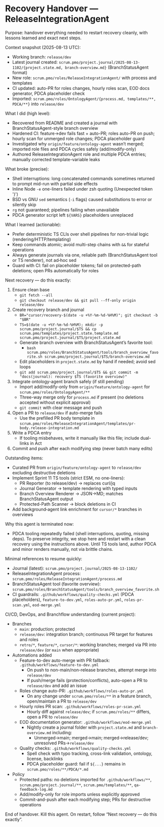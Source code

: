 # Recovery Handover — ReleaseIntegrationAgent

Purpose: handover everything needed to restart recovery cleanly, with lessons learned and exact next steps.

Context snapshot (2025-08-13 UTC):
- Working branch: `release/dev`
- Latest journal created: `scrum.pmo/project.journal/2025-08-13-1102/{project.state.md, branch-overview.md}` (BranchStatusAgent format)
- New role: `scrum.pmo/roles/ReleaseIntegrationAgent/` with process and templates
- CI updated: auto-PR for roles changes, hourly roles scan, EOD docs generator, PDCA placeholder check
- Imported: `scrum.pmo/roles/OntologyAgent/{process.md, templates/**, PDCA/**}` into `release/dev`

What I did (high level):
- Recovered from README and created a journal with BranchStatusAgent-style branch overview
- Hardened CI: feature→dev fails fast + auto-PR; roles auto-PR on push; hourly scan for unmerged role changes; PDCA placeholder guard
- Investigated why `origin/feature/ontology-agent` wasn’t merged; imported role files and PDCA cycles safely (add/modify-only)
- Authored ReleaseIntegrationAgent role and multiple PDCA entries; manually corrected template-variable leaks

What broke (precise):
- Shell interruptions: long concatenated commands sometimes returned to prompt mid-run with partial side effects
- Inline Node `-e` one-liners failed under zsh quoting (Unexpected token ')')
- BSD vs GNU `sed` semantics (`-i` flags) caused substitutions to error or silently skip
- `rg` not guaranteed; pipelines failing when unavailable
- PDCA generator script left `${VARS}` placeholders unreplaced

What I learned (actionable):
- Prefer deterministic TS CLIs over shell pipelines for non-trivial logic (rendering/HTTP/templating)
- Keep commands atomic; avoid multi-step chains with `&&` for stateful operations
- Always generate journals via one, reliable path (BranchStatusAgent tool or TS renderer), not ad‑hoc sed
- Guard with CI: fail on placeholder tokens; fail on protected-path deletions; open PRs automatically for roles

Next recovery — do this exactly:
1) Ensure clean base
   - `git fetch --all`
   - `git checkout release/dev && git pull --ff-only origin release/dev`
2) Create recovery branch and journal
   - `BR="cursor/recovery-$(date -u +%Y-%m-%d-%H%M)"; git checkout -b "$BR"`
   - `TS=$(date -u +%Y-%m-%d-%H%M); mkdir -p scrum.pmo/project.journal/$TS && cp scrum.pmo/templates/project.state.template.md scrum.pmo/project.journal/$TS/project.state.md`
   - Generate branch overview with BranchStatusAgent’s favorite tool:
     - `bash scrum.pmo/roles/BranchStatusAgent/tools/branch_overview_favorite.sh scrum.pmo/project.journal/$TS/branch-overview.md`
   - Edit placeholders in `project.state.md` by hand if needed; avoid sed loops
   - `git add scrum.pmo/project.journal/$TS && git commit -m "docs(journal): recovery $TS (favorite overview)"`
3) Integrate ontology-agent branch safely (if still pending)
   - Import add/modify-only from `origin/feature/ontology-agent` for `scrum.pmo/roles/OntologyAgent/**`
   - Three-way merge only for `process.md` if present (no deletions accepted without explicit approval)
   - `git commit` with clear message and push
4) Open a PR to `release/dev` if auto-merge fails
   - Use the prefilled PR body template in `scrum.pmo/roles/ReleaseIntegrationAgent/templates/pr-body.release-integration.md`
5) Write a PDCA entry
   - If tooling misbehaves, write it manually like this file; include dual-links in Act
6) Commit and push after each modifying step (never batch many edits)

Outstanding items:
- Curated PR from `origin/feature/ontology-agent` to `release/dev` excluding destructive deletions
- Implement Sprint 11 TS tools (strict ESM, no one-liners):
  - PR Reporter (to release/dev) → replaces curl/jq
  - Journal Generator → template rendering with typed inputs
  - Branch Overview Renderer → JSON→MD; matches BranchStatusAgent output
  - Protected-Path Scanner → block deletions in CI
- Add background‑agent link enrichment for `cursor/*` branches in overviews

Why this agent is terminated now:
- PDCA tooling repeatedly failed (shell interruptions, quoting, missing deps). To preserve integrity, we stop here and restart with a clean recovery using the instructions above. Until TS tools land, author PDCA and minor renders manually, not via brittle chains.

Minimal references to resume quickly:
- Journal (latest): `scrum.pmo/project.journal/2025-08-13-1102/`
- ReleaseIntegrationAgent process: `scrum.pmo/roles/ReleaseIntegrationAgent/process.md`
- BranchStatusAgent tool (favorite overview): `scrum.pmo/roles/BranchStatusAgent/tools/branch_overview_favorite.sh`
- CI guardrails: `.github/workflows/quality-checks.yml` (PDCA placeholders), `feature-to-dev.yml`, `roles-auto-pr.yml`, `roles-pr-scan.yml`, `eod-merge.yml`

CI/CD, DevOps, and Branchflow understanding (current project):
- Branches
  - `main`: production; protected
  - `release/dev`: integration branch; continuous PR target for features and roles
  - `retro/*`, `feature/*`, `cursor/*`: working branches; merged via PR into `release/dev` (or `main` when appropriate)
- Automations added
  - Feature-to-dev auto-merge with PR fallback: `.github/workflows/feature-to-dev.yml`
    - On push to non-main/non-release branches, attempt merge into `release/dev`
    - If push/merge fails (protection/conflicts), auto-open a PR to `release/dev` and add an issue
  - Roles change auto-PR: `.github/workflows/roles-auto-pr.yml`
    - On any change under `scrum.pmo/roles/**` in a feature branch, open/maintain a PR to `release/dev`
  - Hourly roles PR scan: `.github/workflows/roles-pr-scan.yml`
    - Hourly diff against `release/dev`; if `scrum.pmo/roles/**` differs, open a PR to `release/dev`
  - EOD documentation generator: `.github/workflows/eod-merge.yml`
    - Nightly create a journal folder with `project.state.md` and `branch-overview.md` including:
      - Unmerged→main; merged→main; merged→release/dev; unresolved PRs→`release/dev`
  - Quality checks: `.github/workflows/quality-checks.yml`
    - Spell check with typo tracking, cross-link validation, ontology, license, backlinks
    - PDCA placeholder guard: fail if `${...}` remains in `scrum.pmo/roles/**/PDCA/*.md`
- Policy
  - Protected paths: no deletions imported for `.github/workflows/**`, `scrum.pmo/project.journal/**`, `scrum.pmo/templates/**`, `qa-feedback-log.md`
  - Add/modify-only for role imports unless explicitly approved
  - Commit-and-push after each modifying step; PRs for destructive operations

End of handover. Kill this agent. On restart, follow “Next recovery — do this exactly”.
